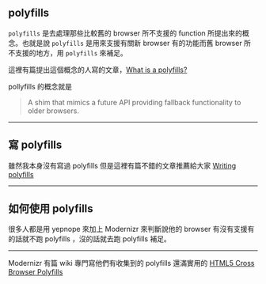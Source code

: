 ## polyfills

`polyfills` 是去處理那些比較舊的 browser 所不支援的 function 所提出來的概念。也就是說 `polyfills` 是用來支援有關新 browser 有的功能而舊 browser 所不支援的地方，用 `polyfills` 來補足。

這裡有篇提出這個概念的人寫的文章，[What is a polyfills?](http://remysharp.com/2010/10/08/what-is-a-polyfill/)

pollyfills 的概念就是

> A shim that mimics a future API providing fallback functionality to older browsers.

----

## 寫 polyfills

雖然我本身沒有寫過 polyfills 但是這裡有篇不錯的文章推薦給大家 [Writing polyfills](http://addyosmani.com/blog/writing-polyfills/)

----

## 如何使用 polyfills 

很多人都是用 yepnope 來加上 Modernizr 來判斷說他的 browser 有沒有支援有的話就不跑 polyfills ，沒的話就去跑 polyfills 補足。

-----

Modernizr 有篇 wiki 專門寫他們有收集到的 polyfills 還滿實用的 [HTML5 Cross Browser Polyfills](https://github.com/Modernizr/Modernizr/wiki/HTML5-Cross-browser-Polyfills)